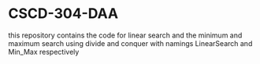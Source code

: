 # CSCD-304-DAA
this repository contains the code for linear search and the minimum and maximum search using divide and conquer with namings LinearSearch and Min_Max respectively
